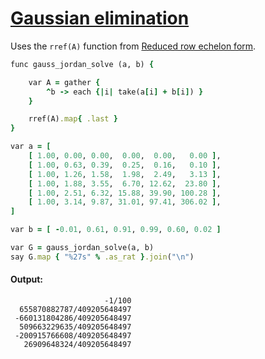 [1]: https://rosettacode.org/wiki/Gaussian_elimination

# [Gaussian elimination][1]

Uses the `rref(A)` function from [Reduced row echelon form](https://rosettacode.org/wiki/Reduced_row_echelon_form#Sidef).

```ruby
func gauss_jordan_solve (a, b) {

    var A = gather {
        ^b -> each {|i| take(a[i] + b[i]) }
    }

    rref(A).map{ .last }
}

var a = [
    [ 1.00, 0.00, 0.00,  0.00,  0.00,   0.00 ],
    [ 1.00, 0.63, 0.39,  0.25,  0.16,   0.10 ],
    [ 1.00, 1.26, 1.58,  1.98,  2.49,   3.13 ],
    [ 1.00, 1.88, 3.55,  6.70, 12.62,  23.80 ],
    [ 1.00, 2.51, 6.32, 15.88, 39.90, 100.28 ],
    [ 1.00, 3.14, 9.87, 31.01, 97.41, 306.02 ],
]

var b = [ -0.01, 0.61, 0.91, 0.99, 0.60, 0.02 ]

var G = gauss_jordan_solve(a, b)
say G.map { "%27s" % .as_rat }.join("\n")
```

#### Output:
```
                     -1/100
  655870882787/409205648497
 -660131804286/409205648497
  509663229635/409205648497
 -200915766608/409205648497
   26909648324/409205648497
```
